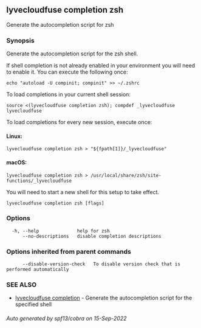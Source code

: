 ## lyvecloudfuse completion zsh

Generate the autocompletion script for zsh

### Synopsis

Generate the autocompletion script for the zsh shell.

If shell completion is not already enabled in your environment you will need
to enable it.  You can execute the following once:

	echo "autoload -U compinit; compinit" >> ~/.zshrc

To load completions in your current shell session:

	source <(lyvecloudfuse completion zsh); compdef _lyvecloudfuse lyvecloudfuse

To load completions for every new session, execute once:

#### Linux:

	lyvecloudfuse completion zsh > "${fpath[1]}/_lyvecloudfuse"

#### macOS:

	lyvecloudfuse completion zsh > /usr/local/share/zsh/site-functions/_lyvecloudfuse

You will need to start a new shell for this setup to take effect.


```
lyvecloudfuse completion zsh [flags]
```

### Options

```
  -h, --help              help for zsh
      --no-descriptions   disable completion descriptions
```

### Options inherited from parent commands

```
      --disable-version-check   To disable version check that is performed automatically
```

### SEE ALSO

* [lyvecloudfuse completion](lyvecloudfuse_completion.md)	 - Generate the autocompletion script for the specified shell

###### Auto generated by spf13/cobra on 15-Sep-2022
